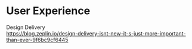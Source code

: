 # User Experience

Design Delivery
<br>
https://blog.zeplin.io/design-delivery-isnt-new-it-s-just-more-important-than-ever-9f6bc9cf6445
